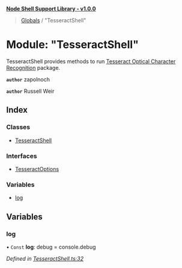 **[Node Shell Support Library - v1.0.0](../README.md)**

> [Globals](../globals.md) / "TesseractShell"

# Module: "TesseractShell"

TesseractShell provides methods to run [Tesseract Optical Character Recognition](https://github.com/tesseract-ocr/tesseract)
package.

**`author`** zapolnoch

**`author`** Russell Weir

## Index

### Classes

* [TesseractShell](../classes/_tesseractshell_.tesseractshell.md)

### Interfaces

* [TesseractOptions](../interfaces/_tesseractshell_.tesseractoptions.md)

### Variables

* [log](_tesseractshell_.md#log)

## Variables

### log

• `Const` **log**: debug = console.debug

*Defined in [TesseractShell.ts:32](https://github.com/Madrok/node-shell-support/blob/e645dcf/src/TesseractShell.ts#L32)*
